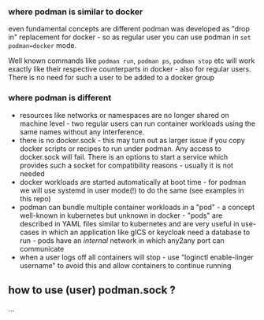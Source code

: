 ### where podman is similar to docker

even fundamental concepts are different podman was developed as "drop in" replacement for docker - so as regular user you can use podman in `set podman=docker` mode.

Well known commands like `podman run`, `podman ps`, `podman stop` etc will work exactly like their respective counterparts in docker - also for regular users.
There is no need for such a user to be added to a docker group

### where podman is different

* resources like networks or namespaces are no longer shared on machine level - two regular users can run container workloads using the same names without any interference.
* there is no docker.sock - this may turn out as larger issue if you copy docker scripts or recipes to run under podman. Any access to docker.sock will fail.
There is an options to start a service which provides such a socket for compatibility reasons - usually it is not needed
* docker workloads are started automatically at boot time - for podman we will use systemd in user mode(!) to do the same (see examples in this repo)
* podman can bundle multiple container workloads in a "pod" - a concept well-known in kubernetes but unknown in docker - "pods" are described in YAML files similar
to kubernetes and are very useful in use-cases in which
an application like gICS or keycloak need a database to run - pods have an *internal* network in which any2any port can communicate 
* when a user logs off all containers will stop - use "loginctl enable-linger username" to avoid this and allow containers to continue running

## how to use (user) podman.sock ?

...
